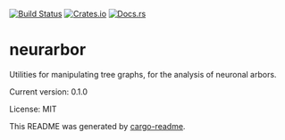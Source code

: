 [![Build Status](https://travis-ci.org/clbarnes/neurarbor.svg?branch=master)](https://travis-ci.org/clbarnes/neurarbor)
[![Crates.io](https://img.shields.io/crates/v/neurarbor)](https://img.shields.io/crates/v/neurarbor)
[![Docs.rs](https://docs.rs/neurarbor)](https://docs.rs/neurarbor)

# neurarbor

Utilities for manipulating tree graphs, for the analysis of neuronal arbors.

Current version: 0.1.0

License: MIT

This README was generated by [cargo-readme](https://github.com/livioribeiro/cargo-readme).
